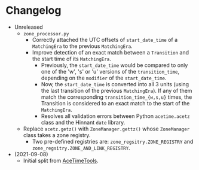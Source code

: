 # Changelog

* Unreleased
    * `zone_processor.py`
        * Correctly attached the UTC offsets of `start_date_time` of a
          `MatchingEra` to the previous `MatchingEra`.
        * Improve detection of an exact match between a `Transition` and the
          start time of its `MatchingEra`.
            * Previously, the `start_date_time` would be compared to only one
              of the 'w', 's' or 'u' versions of the `transition_time`,
              depending on the `modifier` of the `start_date_time`.
            * Now, the `start_date_time` is converted into all 3 units (using
              the last transition of the previous `MatchingEra`). If any of
              them match the corresponding `transition_time_{w,s,u}` times,
              the Transition is considered to an exact match to the start of the
              `MatchingEra`.
            * Resolves all validation errors between Python `acetime.acetz`
              class and the Hinnant `date` library.
    * Replace `acetz.getz()` with `ZoneManager.gettz()` whose `ZoneManager`
      class takes a zone registry.
        * Two pre-defined registries are: `zone_regsitry.ZONE_REGISTRY` and
          `zone_regsitry.ZONE_AND_LINK_REGISTRY`.
* (2021-09-08)
    * Initial split from
      [AceTimeTools](https://github.com/bxparks/AceTimeTools).
